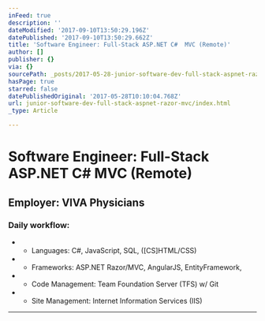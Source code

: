 ```yaml
---
inFeed: true
description: ''
dateModified: '2017-09-10T13:50:29.196Z'
datePublished: '2017-09-10T13:50:29.662Z'
title: 'Software Engineer: Full-Stack ASP.NET C#  MVC (Remote)'
author: []
publisher: {}
via: {}
sourcePath: _posts/2017-05-28-junior-software-dev-full-stack-aspnet-razor-mvc.md
hasPage: true
starred: false
datePublishedOriginal: '2017-05-28T10:10:04.768Z'
url: junior-software-dev-full-stack-aspnet-razor-mvc/index.html
_type: Article

---
```

# Software Engineer: Full-Stack ASP.NET C\# MVC (Remote)

## Employer: VIVA Physicians

### Daily workflow:

* - Languages: C\#, JavaScript, SQL, (\[CS\]HTML/CSS)
* - Frameworks: ASP.NET Razor/MVC, AngularJS, EntityFramework,
* - Code Management: Team Foundation Server (TFS) w/ Git
* - Site Management: Internet Information Services (IIS)

---